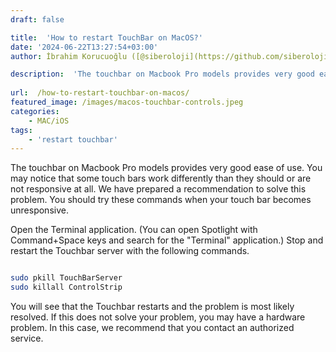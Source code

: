 ```yaml
---
draft: false

title:  'How to restart TouchBar on MacOS?'
date: '2024-06-22T13:27:54+03:00'
author: İbrahim Korucuoğlu ([@siberoloji](https://github.com/siberoloji))

description:  'The touchbar on Macbook Pro models provides very good ease of use. You may notice that some touch bars work differently than they should or are not responsive at all. We have prepared a recommendation to solve this problem. ' 
 
url:  /how-to-restart-touchbar-on-macos/ 
featured_image: /images/macos-touchbar-controls.jpeg
categories:
    - MAC/iOS
tags:
    - 'restart touchbar'
---
```



The touchbar on Macbook Pro models provides very good ease of use. You may notice that some touch bars work differently than they should or are not responsive at all. We have prepared a recommendation to solve this problem. You should try these commands when your touch bar becomes unresponsive.



Open the Terminal application. (You can open Spotlight with Command+Space keys and search for the "Terminal" application.)  Stop and restart the Touchbar server with the following commands.


<!-- wp:image {"id":931,"sizeSlug":"large","linkDestination":"none"} -->
<figure class="wp-block-image size-large"><img src="https://www.siberoloji.com/wp-content/uploads/2024/06/Screenshot-2024-06-22-at-13.12.28-1024x234.png" alt="" class="wp-image-931" /></figure>
<!-- /wp:image -->

```bash
sudo pkill TouchBarServer
sudo killall ControlStrip
```



You will see that the Touchbar restarts and the problem is most likely resolved. If this does not solve your problem, you may have a hardware problem. In this case, we recommend that you contact an authorized service.
